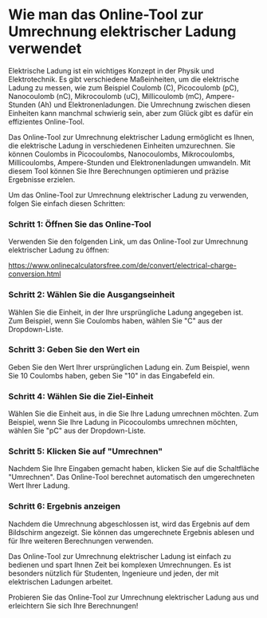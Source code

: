 Wie man das Online-Tool zur Umrechnung elektrischer Ladung verwendet
====================================================================

Elektrische Ladung ist ein wichtiges Konzept in der Physik und Elektrotechnik. Es gibt verschiedene Maßeinheiten, um die elektrische Ladung zu messen, wie zum Beispiel Coulomb (C), Picocoulomb (pC), Nanocoulomb (nC), Mikrocoulomb (uC), Millicoulomb (mC), Ampere-Stunden (Ah) und Elektronenladungen. Die Umrechnung zwischen diesen Einheiten kann manchmal schwierig sein, aber zum Glück gibt es dafür ein effizientes Online-Tool.

Das Online-Tool zur Umrechnung elektrischer Ladung ermöglicht es Ihnen, die elektrische Ladung in verschiedenen Einheiten umzurechnen. Sie können Coulombs in Picocoulombs, Nanocoulombs, Mikrocoulombs, Millicoulombs, Ampere-Stunden und Elektronenladungen umwandeln. Mit diesem Tool können Sie Ihre Berechnungen optimieren und präzise Ergebnisse erzielen.

Um das Online-Tool zur Umrechnung elektrischer Ladung zu verwenden, folgen Sie einfach diesen Schritten:

### Schritt 1: Öffnen Sie das Online-Tool

Verwenden Sie den folgenden Link, um das Online-Tool zur Umrechnung elektrischer Ladung zu öffnen:

<https://www.onlinecalculatorsfree.com/de/convert/electrical-charge-conversion.html>

### Schritt 2: Wählen Sie die Ausgangseinheit

Wählen Sie die Einheit, in der Ihre ursprüngliche Ladung angegeben ist. Zum Beispiel, wenn Sie Coulombs haben, wählen Sie "C" aus der Dropdown-Liste.

### Schritt 3: Geben Sie den Wert ein

Geben Sie den Wert Ihrer ursprünglichen Ladung ein. Zum Beispiel, wenn Sie 10 Coulombs haben, geben Sie "10" in das Eingabefeld ein.

### Schritt 4: Wählen Sie die Ziel-Einheit

Wählen Sie die Einheit aus, in die Sie Ihre Ladung umrechnen möchten. Zum Beispiel, wenn Sie Ihre Ladung in Picocoulombs umrechnen möchten, wählen Sie "pC" aus der Dropdown-Liste.

### Schritt 5: Klicken Sie auf "Umrechnen"

Nachdem Sie Ihre Eingaben gemacht haben, klicken Sie auf die Schaltfläche "Umrechnen". Das Online-Tool berechnet automatisch den umgerechneten Wert Ihrer Ladung.

### Schritt 6: Ergebnis anzeigen

Nachdem die Umrechnung abgeschlossen ist, wird das Ergebnis auf dem Bildschirm angezeigt. Sie können das umgerechnete Ergebnis ablesen und für Ihre weiteren Berechnungen verwenden.

Das Online-Tool zur Umrechnung elektrischer Ladung ist einfach zu bedienen und spart Ihnen Zeit bei komplexen Umrechnungen. Es ist besonders nützlich für Studenten, Ingenieure und jeden, der mit elektrischen Ladungen arbeitet.

Probieren Sie das Online-Tool zur Umrechnung elektrischer Ladung aus und erleichtern Sie sich Ihre Berechnungen!